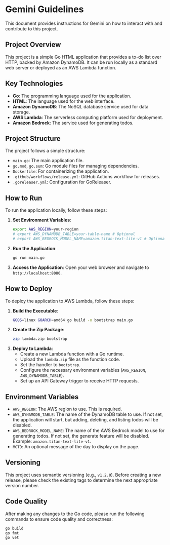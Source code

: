 # Gemini Guidelines

This document provides instructions for Gemini on how to interact with and contribute to this project.

## Project Overview

This project is a simple Go HTML application that provides a to-do list over HTTP, backed by Amazon DynamoDB. It can be run locally as a standard web server or deployed as an AWS Lambda function.

## Key Technologies

*   **Go**: The programming language used for the application.
*   **HTML**: The language used for the web interface.
*   **Amazon DynamoDB**: The NoSQL database service used for data storage.
*   **AWS Lambda**: The serverless computing platform used for deployment.
*   **Amazon Bedrock**: The service used for generating todos.

## Project Structure

The project follows a simple structure:

*   `main.go`: The main application file.
*   `go.mod`, `go.sum`: Go module files for managing dependencies.
*   `Dockerfile`: For containerizing the application.
*   `.github/workflows/release.yml`: GitHub Actions workflow for releases.
*   `.goreleaser.yml`: Configuration for GoReleaser.

## How to Run

To run the application locally, follow these steps:

1.  **Set Environment Variables**:
    ```bash
    export AWS_REGION=your-region
    # export AWS_DYNAMODB_TABLE=your-table-name # Optional
    # export AWS_BEDROCK_MODEL_NAME=amazon.titan-text-lite-v1 # Optional
    ```
2.  **Run the Application**:
    ```bash
    go run main.go
    ```
3.  **Access the Application**:
    Open your web browser and navigate to `http://localhost:8080`.

## How to Deploy

To deploy the application to AWS Lambda, follow these steps:

1.  **Build the Executable**:
    ```bash
    GOOS=linux GOARCH=amd64 go build -o bootstrap main.go
    ```
2.  **Create the Zip Package**:
    ```bash
    zip lambda.zip bootstrap
    ```
3.  **Deploy to Lambda**:
    *   Create a new Lambda function with a Go runtime.
    *   Upload the `lambda.zip` file as the function code.
    *   Set the handler to `bootstrap`.
    *   Configure the necessary environment variables (`AWS_REGION`, `AWS_DYNAMODB_TABLE`).
    *   Set up an API Gateway trigger to receive HTTP requests.

## Environment Variables

- `AWS_REGION`: The AWS region to use. This is required.
- `AWS_DYNAMODB_TABLE`: The name of the DynamoDB table to use. If not set, the application will start, but adding, deleting, and listing todos will be disabled.
- `AWS_BEDROCK_MODEL_NAME`: The name of the AWS Bedrock model to use for generating todos. If not set, the generate feature will be disabled. Example: `amazon.titan-text-lite-v1`.
- `MOTD`: An optional message of the day to display on the page.

## Versioning

This project uses semantic versioning (e.g., `v1.2.0`). Before creating a new release, please check the existing tags to determine the next appropriate version number.

## Code Quality

After making any changes to the Go code, please run the following commands to ensure code quality and correctness:

```bash
go build
go fmt
go vet
```
